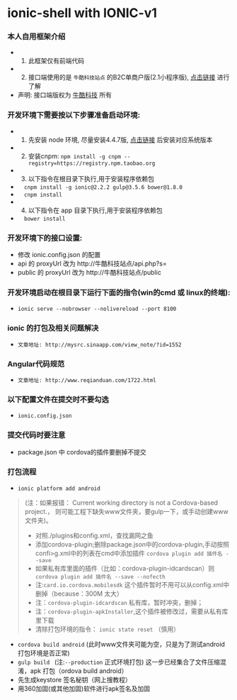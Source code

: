 # ionic-shell with IONIC-v1

### 本人自用框架介绍
* 1. 此框架仅有前端代码
* 2. 接口端使用的是 `牛酷科技站点` 的B2C单商户版(2.1小程序版), [点击链接](http://www.niushop.com.cn/) 进行了解
* 声明: 接口端版权为 [牛酷科技](http://www.niushop.com.cn/) 所有
### 开发环境下需要按以下步骤准备启动环境:
* 1. 先安装 node 环境, 尽量安装4.4.7版, [点击链接](https://npm.taobao.org/mirrors/node/v4.4.7/) 后安装对应系统版本
* 2. 安装cnpm: `npm install -g cnpm --registry=https://registry.npm.taobao.org`
* 3. 以下指令在根目录下执行,用于安装程序依赖包
* &emsp;`cnpm install -g ionic@2.2.2 gulp@3.5.6 bower@1.8.0`
* &emsp;`cnpm install`
* 4. 以下指令在 app 目录下执行,用于安装程序依赖包
* &emsp;`bower install`

### 开发环境下的接口设置:
* 修改 ionic.config.json 的配置
* api 的 proxyUrl 改为 http://牛酷科技站点/api.php?s=
* public 的 proxyUrl 改为 http://牛酷科技站点/public

### 开发环境启动在根目录下运行下面的指令(win的cmd 或 linux的终端):
* `ionic serve --nobrowser --nolivereload --port 8100`

### ionic 的打包及相关问题解决
* `文章地址: http://mysrc.sinaapp.com/view_note/?id=1552`

### Angular代码规范
* `文章地址: http://www.reqianduan.com/1722.html`

### 以下配置文件在提交时不要勾选
* `ionic.config.json`

### 提交代码时要注意
* package.json 中 cordova的插件要删掉不提交

### 打包流程
* `ionic platform add android`  
>(注：如果报错： Current working directory is not a Cordova-based project.， 则可能工程下缺失www文件夹，要gulp一下，或手动创建www文件夹)。
>* 对照./plugins和config.xml，查找漏网之鱼
>* 添加cordova-plugin;删除package.json中的cordova-plugin,手动按照confi>g.xml中的列表在cmd中添加插件 `cordova plugin add 插件名 --save`
>* 如果私有库里面的插件（比如：cordova-plugin-idcardscan）则  `cordova plugin add 插件名 --save --nofecth`
>* 注:`card.io.cordova.mobilesdk` 这个插件暂时不用可以从config.xml中删掉（because：300M 太大）
>* 注：`cordova-plugin-idcardscan` 私有库，暂时冲突，删掉； 
>* 注：`cordova-plugin-apkInstaller`,这个插件被修改过，需要从私有库里下载
>* 清除打包环境的指令： `ionic state reset` （慎用）
* `cordova build android` (此时www文件夹可能为空，只是为了测试android打包环境是否正常)
*  `gulp build ` (注:`--production` 正式环境打包) 这一步已经集合了文件压缩混淆，apk 打包（ordova build android） 
*  先生成keystore 签名秘钥（网上搜教程）
*  用360加固(或其他加固)软件进行apk签名及加固

